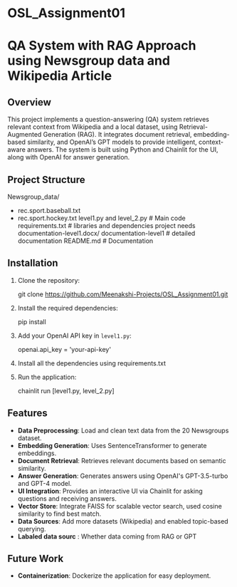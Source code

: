 # OSL_Assignment01

# QA System with RAG Approach using Newsgroup data and Wikipedia Article 

## Overview

This project implements a question-answering (QA) system retrieves relevant context from Wikipedia and a local dataset, using Retrieval-Augmented Generation (RAG). It integrates document retrieval, embedding-based similarity, and OpenAI’s GPT models to provide intelligent, context-aware answers. The system is built using Python and Chainlit for the UI, along with OpenAI for answer generation.

## Project Structure
Newsgroup_data/
- rec.sport.baseball.txt
- rec.sport.hockey.txt
level1.py and level_2.py # Main code
requirements.txt # libraries and dependencies project needs
documentation-level1.docx/ documentation-level1 # detailed documentation
README.md # Documentation


## Installation

1. Clone the repository:

    git clone https://github.com/Meenakshi-Projects/OSL_Assignment01.git


2. Install the required dependencies:

    pip install

3. Add your OpenAI API key in `level1.py`:

    openai.api_key = 'your-api-key'
   
5. Install all the dependencies using 
requirements.txt

4. Run the application:

    chainlit run [level1.py, level_2.py]

## Features

- **Data Preprocessing**: Load and clean text data from the 20 Newsgroups dataset.
- **Embedding Generation**: Uses SentenceTransformer to generate embeddings.
- **Document Retrieval**: Retrieves relevant documents based on semantic similarity.
- **Answer Generation**: Generates answers using OpenAI's GPT-3.5-turbo and GPT-4 model.
- **UI Integration**: Provides an interactive UI via Chainlit for asking questions and receiving answers.
- **Vector Store**: Integrate FAISS for scalable vector search, used cosine similarity to find best match.
- **Data Sources**: Add more datasets (Wikipedia) and enabled topic-based querying.
- **Labaled data sourc** : Whether data coming from RAG or GPT

## Future Work
- **Containerization**: Dockerize the application for easy deployment.
